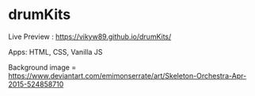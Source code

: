# drumKits

Live Preview : https://vikyw89.github.io/drumKits/

Apps:
HTML, CSS, Vanilla JS

Background image = https://www.deviantart.com/emimonserrate/art/Skeleton-Orchestra-Apr-2015-524858710
